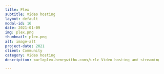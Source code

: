 ```yaml
---
title: Plex
subtitle: Video hosting
layout: default
modal-id: 16
date: 2021-01-09
img: plex.png
thumbnail: plex.png
alt: image-alt
project-date: 2021
client: Community
category: Video hosting
description: <url>plex.henrywithu.com</url> Video hosting and streaming.

---
```

